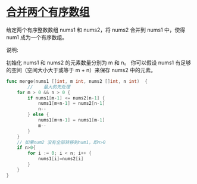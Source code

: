 # [合并两个有序数组](https://leetcode-cn.com/problems/merge-sorted-array)

给定两个有序整数数组 nums1 和 nums2，将 nums2 合并到 nums1 中，使得 num1 成为一个有序数组。

说明:

初始化 nums1 和 nums2 的元素数量分别为 m 和 n。
你可以假设 nums1 有足够的空间（空间大小大于或等于 m + n）来保存 nums2 中的元素。

```go
func merge(nums1 []int, m int, nums2 []int, n int)  {
    	//    最大的先处理
	for m > 0 && n > 0 {
		if nums1[m-1] <= nums2[n-1] {
			nums1[m+n-1] = nums2[n-1]
			n--
		} else {
			nums1[m+n-1] = nums1[m-1]
			m--
		}
	}
	// 如果num2 没有全部转移到num1，即n>0
	if n>0{
		for i := 0; i < n; i++ {
			nums1[i]=nums2[i]
		}
	}
}
```
